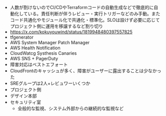 - 人数が割けないのでCI/CDやTerraformコードの自動生成などで徹底的に自動化している。責任判断が伴うレビュー・実行トリガーなどのみ手動。またコード共通化やモジュール化で共通化・標準化。SLOは設けず必要に応じてプロジェクト側に運用を移譲するなど割り切り
- https://x.com/kokuyouwind/status/1819948480397557825
- tfgenerator
- AWS System Manager Patch Manager
- AWS Health Notification
- CloudWatcg Systhesis Canaries
- AWS SNS + PagerDuty
- 障害対応はベストエフォート
- CloudFrontのキャッシュが多く、障害がユーザーに露出することは少なかった
- SREグループは2人+レビュワーいくつか
- プロジェクト側
- デザイン本部
- セキュリティ室
    - 全般的な監視、システム外部からの継続的な監視など